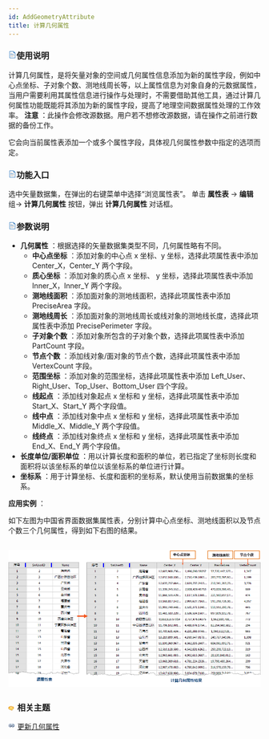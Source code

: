 ```yaml
---
id: AddGeometryAttribute
title: 计算几何属性
---
```

### ![](../../img/read.gif)使用说明

计算几何属性，是将矢量对象的空间或几何属性信息添加为新的属性字段，例如中心点坐标、子对象个数、测地线周长等，以上属性信息为对象自身的元数据属性，当用户需要利用其属性信息进行操作与处理时，不需要借助其他工具，通过计算几何属性功能既能将其添加为新的属性字段，提高了地理空间数据属性处理的工作效率。
**注意** ：此操作会修改源数据。用户若不想修改源数据，请在操作之前进行数据的备份工作。

它会向当前属性表添加一个或多个属性字段，具体视几何属性参数中指定的选项而定。

### ![](../../img/read.gif)功能入口

选中矢量数据集，在弹出的右键菜单中选择“浏览属性表”。 单击 **属性表** -> **编辑** 组-> **计算几何属性** 按钮，弹出
**计算几何属性** 对话框。

### ![](../../img/read.gif)参数说明

  * **几何属性** ：根据选择的矢量数据集类型不同，几何属性略有不同。
    * **中心点坐标** ：添加对象的中心点 x 坐标、y 坐标，选择此项属性表中添加 Center_X，Center_Y 两个字段。
    * **质心坐标** ：添加对象的质心点 x 坐标、 y 坐标，选择此项属性表中添加 Inner_X，Inner_Y 两个字段。
    * **测地线面积** ：添加面对象的测地线面积，选择此项属性表中添加 PreciseArea 字段。
    * **测地线周长** ：添加面对象的测地线周长或线对象的测地线长度，选择此项属性表中添加 PrecisePerimeter 字段。
    * **子对象个数** ：添加对象所包含的子对象个数，选择此项属性表中添加 PartCount 字段。
    * **节点个数** ：添加线对象/面对象的节点个数，选择此项属性表中添加 VertexCount 字段。
    * **范围坐标** ：添加对象的范围坐标，选择此项属性表中添加 Left_User、Right_User、Top_User、Bottom_User 四个字段。
    * **线起点** ：添加线对象起点 x 坐标和 y 坐标，选择此项属性表中添加 Start_X、Start_Y 两个字段值。
    * **线中点** ：添加线对象中点 x 坐标和 y 坐标，选择此项属性表中添加 Middle_X、Middle_Y 两个字段值。
    * **线终点** ：添加线对象终点 x 坐标和 y 坐标，选择此项属性表中添加 End_X、End_Y 两个字段值。
  * **长度单位/面积单位** ：用以计算长度和面积的单位，若已指定了坐标则长度和面积将以该坐标系的单位以该坐标系的单位进行计算。
  * **坐标系** ：用于计算坐标、长度和面积的坐标系，默认使用当前数据集的坐标系。

**应用实例** ：

如下左图为中国省界面数据集属性表，分别计算中心点坐标、测地线面积以及节点个数三个几何属性，得到如下右图的结果。

![](img/AddAttributeResult.png)  
---  
  
### ![](../../img/seealso.png) 相关主题

![](../../img/smalltitle.png)  [更新几何属性](UpdateGeometryAttribute.htm)



